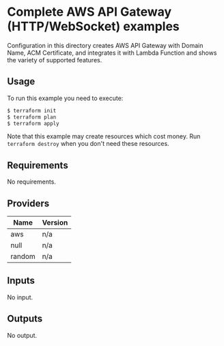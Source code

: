 # Complete AWS API Gateway (HTTP/WebSocket) examples

Configuration in this directory creates AWS API Gateway with Domain Name, ACM Certificate, and integrates it with Lambda Function and shows the variety of supported features.


## Usage

To run this example you need to execute:

```bash
$ terraform init
$ terraform plan
$ terraform apply
```

Note that this example may create resources which cost money. Run `terraform destroy` when you don't need these resources.

<!-- BEGINNING OF PRE-COMMIT-TERRAFORM DOCS HOOK -->
## Requirements

No requirements.

## Providers

| Name | Version |
|------|---------|
| aws | n/a |
| null | n/a |
| random | n/a |

## Inputs

No input.

## Outputs

No output.

<!-- END OF PRE-COMMIT-TERRAFORM DOCS HOOK -->
